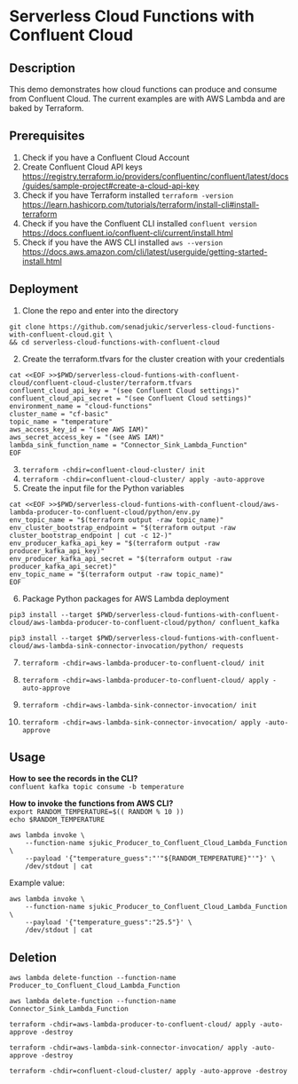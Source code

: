 # Serverless Cloud Functions with Confluent Cloud

## Description
This demo demonstrates how cloud functions can produce and consume from Confluent Cloud. The current examples are with AWS Lambda and are baked by Terraform.

## Prerequisites
1. Check if you have a Confluent Cloud Account
2. Create Confluent Cloud API keys <br> https://registry.terraform.io/providers/confluentinc/confluent/latest/docs/guides/sample-project#create-a-cloud-api-key
3. Check if you have Terraform installed `terraform -version` <br> https://learn.hashicorp.com/tutorials/terraform/install-cli#install-terraform
4. Check if you have the Confluent CLI installed `confluent version` <br> https://docs.confluent.io/confluent-cli/current/install.html
5. Check if you have the AWS CLI installed `aws --version` <br> https://docs.aws.amazon.com/cli/latest/userguide/getting-started-install.html

## Deployment
1. Clone the repo and enter into the directory
``` 
git clone https://github.com/senadjukic/serverless-cloud-functions-with-confluent-cloud.git \
&& cd serverless-cloud-functions-with-confluent-cloud 
```

2. Create the terraform.tfvars for the cluster creation with your credentials

```
cat <<EOF >>$PWD/serverless-cloud-funtions-with-confluent-cloud/confluent-cloud-cluster/terraform.tfvars
confluent_cloud_api_key = "(see Confluent Cloud settings)"
confluent_cloud_api_secret = "(see Confluent Cloud settings)"
environment_name = "cloud-functions"
cluster_name = "cf-basic"
topic_name = "temperature"
aws_access_key_id = "(see AWS IAM)"
aws_secret_access_key = "(see AWS IAM)"
lambda_sink_function_name = "Connector_Sink_Lambda_Function"
EOF
```

3. `terraform -chdir=confluent-cloud-cluster/ init`
4. `terraform -chdir=confluent-cloud-cluster/ apply -auto-approve`
5. Create the input file for the Python variables

```
cat <<EOF >>$PWD/serverless-cloud-funtions-with-confluent-cloud/aws-lambda-producer-to-confluent-cloud/python/env.py
env_topic_name = "$(terraform output -raw topic_name)"
env_cluster_bootstrap_endpoint = "$(terraform output -raw cluster_bootstrap_endpoint | cut -c 12-)"
env_producer_kafka_api_key = "$(terraform output -raw producer_kafka_api_key)"
env_producer_kafka_api_secret = "$(terraform output -raw producer_kafka_api_secret)"
env_topic_name = "$(terraform output -raw topic_name)"
EOF
```

6. Package Python packages for AWS Lambda deployment
```
pip3 install --target $PWD/serverless-cloud-funtions-with-confluent-cloud/aws-lambda-producer-to-confluent-cloud/python/ confluent_kafka

pip3 install --target $PWD/serverless-cloud-funtions-with-confluent-cloud/aws-lambda-sink-connector-invocation/python/ requests
```

7. `terraform -chdir=aws-lambda-producer-to-confluent-cloud/ init`
8. `terraform -chdir=aws-lambda-producer-to-confluent-cloud/ apply -auto-approve`

9. `terraform -chdir=aws-lambda-sink-connector-invocation/ init`
10. `terraform -chdir=aws-lambda-sink-connector-invocation/ apply -auto-approve`

## Usage

**How to see the records in the CLI?** <br>
```confluent kafka topic consume -b temperature```

**How to invoke the functions from AWS CLI?** <br>
```export RANDOM_TEMPERATURE=$(( RANDOM % 10 ))``` <br>
```echo $RANDOM_TEMPERATURE``` <br>

```
aws lambda invoke \
    --function-name sjukic_Producer_to_Confluent_Cloud_Lambda_Function \
    --payload '{"temperature_guess":"'"${RANDOM_TEMPERATURE}"'"}' \
    /dev/stdout | cat
``` 

Example value:

```
aws lambda invoke \
    --function-name sjukic_Producer_to_Confluent_Cloud_Lambda_Function \
    --payload '{"temperature_guess":"25.5"}' \
    /dev/stdout | cat
```

## Deletion
```
aws lambda delete-function --function-name Producer_to_Confluent_Cloud_Lambda_Function

aws lambda delete-function --function-name Connector_Sink_Lambda_Function

terraform -chdir=aws-lambda-producer-to-confluent-cloud/ apply -auto-approve -destroy

terraform -chdir=aws-lambda-sink-connector-invocation/ apply -auto-approve -destroy

terraform -chdir=confluent-cloud-cluster/ apply -auto-approve -destroy
```

